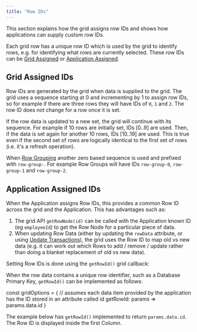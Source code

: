 ```yaml
---
title: "Row IDs"
---
```


This section explains how the grid assigns row IDs and shows how applications can supply custom row IDs.  

Each grid row has a unique row ID which is used by the grid to identify rows, e.g. for identifying what 
rows are currently selected. These row IDs can be [Grid Assigned](/row-ids/#grid-assigned-ids) or 
[Application Assigned](/row-ids/#application-assigned-ids).   


## Grid Assigned IDs

Row IDs are generated by the grid when data is supplied to the grid. The grid uses a sequence starting at 0 and 
incrementing by 1 to assign row IDs, so for example if there are three rows they will have IDs of `0`, `1` and `2`. 
The row ID does not change for a row once it is set.

If the row data is updated to a new set, the grid will continue with its sequence. For example if 10 rows are initially 
set, IDs [0..9] are used. Then, if the data is set again for another 10 rows, IDs [10..19] are used. This is true even if 
the second set of rows are logically identical to the first set of rows (i.e. it's a refresh operation).

When [Row Grouping](/grouping/) another zero based sequence is used and prefixed with `row-group-`. For example Row Groups
will have IDs `row-group-0`, `row-group-1` and `row-group-2`.

## Application Assigned IDs

When the Application assigns Row IDs, this provides a common Row ID across the grid and the Application. This has advantages such as:

1. The grid API `getRowNode(id)` can be called with the Application known ID (eg `employeeId`) to get the Row Node for a particular piece of data.
1. When updating Row Data (either by updating the `rowData` attribute, or using [Update Transactions](/data-update-transactions/)), the grid uses the Row ID to map old vs new data (e.g. it can work out which Rows to add / remove / update rather than doing a blanket replacement of old vs new data).

Setting Row IDs is done using the `getRowId()` grid callback:

<api-documentation source='grid-callbacks/callbacks.json' section='callbacks' names='["getRowId"]' ></api-documentation>

When the row data contains a unique row identifier, such as a Database Primary Key, `getRowId()` can be implemented as follows: 

<snippet>
const gridOptions = {
    // assumes each data item provided by the application has the ID stored in an attribute called id
    getRowId: params => params.data.id
}
</snippet>

The example below has `getRowId()` implemented to return `params.data.id`. The Row ID is displayed inside the first Column.

<grid-example title='Get Row ID' name='get-row-id' type='generated' options=' { "modules": ["clientside"] }'></grid-example>